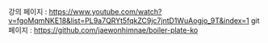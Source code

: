 강의 페이지 : https://www.youtube.com/watch?v=fgoMqmNKE18&list=PL9a7QRYt5fqkZC9jc7jntD1WuAogjo_9T&index=1
git 페이지 : https://github.com/jaewonhimnae/boiler-plate-ko